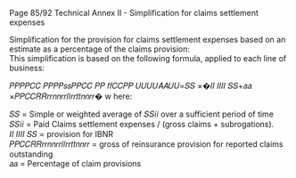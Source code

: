  
Page 85/92 
Technical Annex II - Simplification for claims settlement expenses  
 
Simplification for the provision for claims settlement expenses based on an estimate as a percentage of the claims provision:  
 This simplification is based on the following formula, applied to each line of business:  
 
𝑃𝑃𝑃𝑃𝐶𝐶
𝑃𝑃𝑃𝑃𝑠𝑠𝑃𝑃𝐶𝐶
𝑃𝑃 𝑓𝑓𝐶𝐶𝑃𝑃 𝑈𝑈𝑈𝑈𝐴𝐴𝑈𝑈=𝑆𝑆 ×�𝐼𝐼
𝐼𝐼𝐼𝐼
𝑆𝑆+𝑎𝑎 ×𝑃𝑃𝐶𝐶𝑅𝑅𝑟𝑟𝑛𝑛𝑟𝑟𝑙𝑙𝑟𝑟𝑡𝑡𝑛𝑛𝑟𝑟� 
 w
here:  
 
𝑆𝑆 =
 Simple or weighted average of 𝑆𝑆𝑖𝑖 over a sufficient period of time 𝑆𝑆𝑖𝑖 = Paid Claims settlement 
expenses / (gross claims + subrogations).  
𝐼𝐼
𝐼𝐼𝐼𝐼
𝑆𝑆 =
 provision for IBNR  
𝑃𝑃𝐶𝐶𝑅𝑅𝑟𝑟𝑛𝑛𝑟𝑟𝑙𝑙𝑟𝑟𝑡𝑡𝑛𝑛𝑟𝑟 = gross of reinsurance provision for reported claims outstanding  
𝑎𝑎 =
 Percentage of claim provisions  
   
 
         
 
    